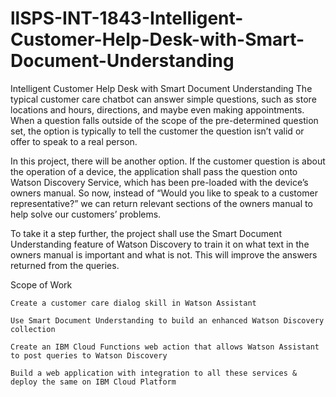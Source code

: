 # llSPS-INT-1843-Intelligent-Customer-Help-Desk-with-Smart-Document-Understanding
Intelligent Customer Help Desk with Smart Document Understanding
The typical customer care chatbot can answer simple questions, such as store locations and hours, directions, and maybe even making
appointments. When a question falls outside of the scope of the pre-determined question set, the option is typically to tell the 
customer the question isn’t valid or offer to speak to a real person.

In this project, there will be another option. If the customer question is about the operation of a device, the application shall 
pass the question onto Watson Discovery Service, which has been pre-loaded with the device’s owners manual. So now, instead of 
“Would you like to speak to a customer representative?” we can return relevant sections of the owners manual to help solve our 
customers’ problems.

To take it a step further, the project shall use the Smart Document Understanding feature of Watson Discovery to train it on what 
text in the owners manual is important and what is not. This will improve the answers returned from the queries.

Scope of Work

    Create a customer care dialog skill in Watson Assistant

    Use Smart Document Understanding to build an enhanced Watson Discovery collection

    Create an IBM Cloud Functions web action that allows Watson Assistant to post queries to Watson Discovery

    Build a web application with integration to all these services & deploy the same on IBM Cloud Platform
